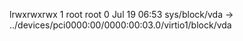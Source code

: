 lrwxrwxrwx 1 root root 0 Jul 19 06:53 sys/block/vda -> ../devices/pci0000:00/0000:00:03.0/virtio1/block/vda
